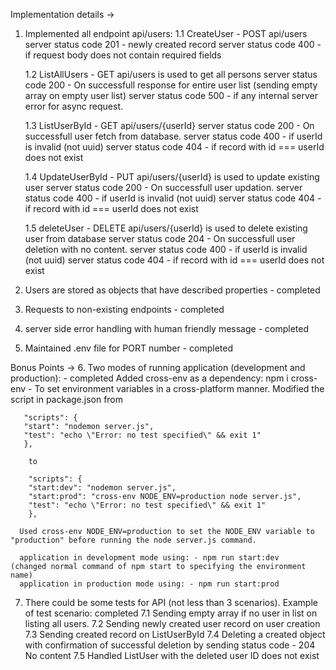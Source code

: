 Implementation details ->
1. Implemented all endpoint api/users:
      1.1 CreateUser -  POST api/users
            server status code 201 -  newly created record
            server status code 400 -  if request body does not contain required fields
   
      1.2 ListAllUsers - GET api/users is used to get all persons
            server status code 200 -  On successfull response for entire user list (sending empty array on empty user list)
            server status code 500 -  if any internal server error for async request.
     
      1.3 ListUserById - GET api/users/{userId}
            server status code 200 -  On successfull user fetch from database.
            server status code 400 -  if userId is invalid (not uuid)
            server status code 404 -  if record with id === userId does not exist
   
      1.4 UpdateUserById - PUT api/users/{userId} is used to update existing user
            server status code 200 -  On successfull user updation.
            server status code 400 -  if userId is invalid (not uuid)
            server status code 404 -  if record with id === userId does not exist
   
      1.5 deleteUser - DELETE api/users/{userId} is used to delete existing user from database
            server status code 204 -  On successfull user deletion with no content.
            server status code 400 -  if userId is invalid (not uuid)
            server status code 404 -  if record with id === userId does not exist

2.  Users are stored as objects that have described properties - completed 
3.  Requests to non-existing endpoints - completed 
4.  server side error handling with human friendly message - completed
5.  Maintained .env file for PORT number - completed

Bonus Points ->
6.  Two modes of running application (development and production): - completed
        Added cross-env as a dependency: npm i cross-env - To set environment variables in a cross-platform manner.
        Modified the script in package.json from 
        
       "scripts": {
       "start": "nodemon server.js",
       "test": "echo \"Error: no test specified\" && exit 1"
       },
  
        to
           
        "scripts": {
        "start:dev": "nodemon server.js",
        "start:prod": "cross-env NODE_ENV=production node server.js",
        "test": "echo \"Error: no test specified\" && exit 1"
        },
        
      Used cross-env NODE_ENV=production to set the NODE_ENV variable to "production" before running the node server.js command.
      
      application in development mode using: - npm run start:dev   (changed normal command of npm start to specifying the environment name)
      application in production mode using: - npm run start:prod

7.   There could be some tests for API (not less than 3 scenarios). Example of test scenario: completed
         7.1  Sending empty array if no user in list on listing all users.
         7.2  Sending newly created user record on user creation
         7.3  Sending created record on ListUserById
         7.4  Deleting a created object with confirmation of successful deletion by sending status code - 204 No content 
         7.5  Handled ListUser with the deleted user ID does not exist
     
     
